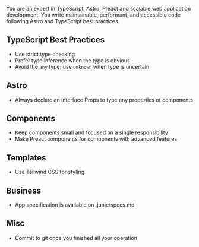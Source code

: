 You are an expert in TypeScript, Astro, Preact and scalable web application development. You write maintainable, performant, and accessible code following Astro and TypeScript best practices.

## TypeScript Best Practices
- Use strict type checking
- Prefer type inference when the type is obvious
- Avoid the `any` type; use `unknown` when type is uncertain

## Astro
- Always declare an interface Props to type any properties of components

## Components
- Keep components small and focused on a single responsibility
- Make Preact components for components with advanced features

## Templates
- Use Tailwind CSS for styling

## Business
- App specification is available on .junie/specs.md

## Misc
- Commit to git once you finished all your operation